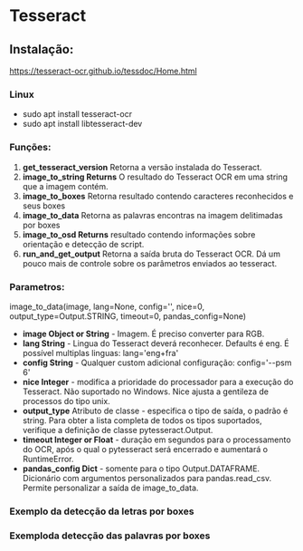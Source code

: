 # Tesseract

## Instalação:

https://tesseract-ocr.github.io/tessdoc/Home.html

### Linux

* sudo apt install tesseract-ocr
* sudo apt install libtesseract-dev


### Funções:

1. **get_tesseract_version** Retorna a versão instalada do Tesseract.
2. **image_to_string Returns** O resultado do Tesseract OCR em uma string que a imagem contém.
3. **image_to_boxes** Retorna resultado contendo caracteres reconhecidos e seus boxes
4. **image_to_data** Retorna as palavras encontras na imagem delitimadas por boxes
5. **image_to_osd Returns** resultado contendo informações sobre orientação e detecção de script.
6. **run_and_get_output** Retorna a saída bruta do Tesseract OCR. Dá um pouco mais de controle sobre os parâmetros enviados ao tesseract.

### Parametros:

image_to_data(image, lang=None, config='', nice=0, output_type=Output.STRING, timeout=0, pandas_config=None)

* **image Object or String** - Imagem. É preciso converter para RGB.
* **lang String** - Lingua do Tesseract deverá reconhecer. Defaults é eng. É possível multiplas linguas: lang='eng+fra'
* **config String** - Qualquer custom adicional configuração: config='--psm 6'
* **nice Integer** - modifica a prioridade do processador para a execução do Tesseract. Não suportado no Windows. Nice ajusta a gentileza de processos do tipo unix.
* **output_type** Atributo de classe - especifica o tipo de saída, o padrão é string. Para obter a lista completa de todos os tipos suportados, verifique a definição de classe pytesseract.Output.
* **timeout Integer or Float** - duração em segundos para o processamento do OCR, após o qual o pytesseract será encerrado e aumentará o RuntimeError.
* **pandas_config Dict** - somente para o tipo Output.DATAFRAME. Dicionário com argumentos personalizados para pandas.read_csv. Permite personalizar a saída de image_to_data.


### Exemplo da detecção da letras por boxes





### Exemploda detecção das palavras por boxes
